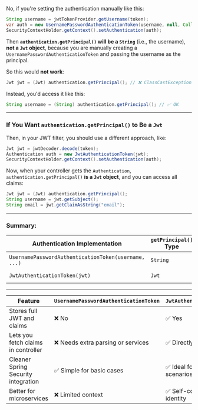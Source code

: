 No, if you're setting the authentication manually like this:

```java
String username = jwtTokenProvider.getUsername(token);
var auth = new UsernamePasswordAuthenticationToken(username, null, Collections.emptyList());
SecurityContextHolder.getContext().setAuthentication(auth);
```

Then **`authentication.getPrincipal()` will be a `String`** (i.e., the username), **not a `Jwt` object**, because you are manually creating a `UsernamePasswordAuthenticationToken` and passing the username as the principal.

So this would **not work**:

```java
Jwt jwt = (Jwt) authentication.getPrincipal(); // ❌ ClassCastException
```

Instead, you'd access it like this:

```java
String username = (String) authentication.getPrincipal(); // ✅ OK
```

---

### If You Want `authentication.getPrincipal()` to Be a `Jwt`

Then, in your JWT filter, you should use a different approach, like:

```java
Jwt jwt = jwtDecoder.decode(token);
Authentication auth = new JwtAuthenticationToken(jwt);
SecurityContextHolder.getContext().setAuthentication(auth);
```

Now, when your controller gets the `Authentication`, `authentication.getPrincipal()` **is a `Jwt` object**, and you can access all claims:

```java
Jwt jwt = (Jwt) authentication.getPrincipal();
String username = jwt.getSubject();
String email = jwt.getClaimAsString("email");
```

---

### Summary:

| Authentication Implementation                        | `getPrincipal()` Type | How to Access Username                               |
| ---------------------------------------------------- | --------------------- | ---------------------------------------------------- |
| `UsernamePasswordAuthenticationToken(username, ...)` | `String`              | `authentication.getPrincipal()` returns username     |
| `JwtAuthenticationToken(jwt)`                        | `Jwt`                 | `((Jwt) authentication.getPrincipal()).getSubject()` |

---
| Feature                             | `UsernamePasswordAuthenticationToken` | `JwtAuthenticationToken`  |
| ----------------------------------- | ------------------------------------- | ------------------------- |
| Stores full JWT and claims          | ❌ No                                  | ✅ Yes                     |
| Lets you fetch claims in controller | ❌ Needs extra parsing or services     | ✅ Directly via principal  |
| Cleaner Spring Security integration | ✅ Simple for basic cases              | ✅ Ideal for JWT scenarios |
| Better for microservices            | ❌ Limited context                     | ✅ Self-contained identity |

